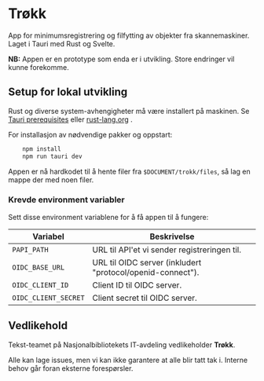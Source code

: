 # Trøkk

App for minimumsregistrering og filfytting av objekter fra skannemaskiner.
Laget i Tauri med Rust og Svelte.

**NB:** Appen er en prototype som enda er i utvikling. Store endringer vil kunne forekomme.


## Setup for lokal utvikling
Rust og diverse system-avhengigheter må være installert på maskinen. Se [Tauri prerequisites](https://tauri.app/v1/guides/getting-started/prerequisites/) eller [rust-lang.org](https://www.rust-lang.org/tools/install) .

For installasjon av nødvendige pakker og oppstart:

```bash
    npm install
    npm run tauri dev
```

Appen er nå hardkodet til å hente filer fra ```$DOCUMENT/trokk/files```, så lag en mappe der med noen filer.

### Krevde environment variabler

Sett disse environment variablene for å få appen til å fungere:

| Variabel             | Beskrivelse                                                |
|----------------------|------------------------------------------------------------|
| `PAPI_PATH`          | URL til API'et vi sender registreringen til.               |
| `OIDC_BASE_URL`      | URL til OIDC server (inkludert "protocol/openid-connect"). |
| `OIDC_CLIENT_ID`     | Client ID til OIDC server.                                 |
| `OIDC_CLIENT_SECRET` | Client secret til OIDC server.                             |


## Vedlikehold

Tekst-teamet på Nasjonalbibliotekets IT-avdeling vedlikeholder **Trøkk**.

Alle kan lage issues, men vi kan ikke garantere at alle blir tatt tak i. Interne behov går foran eksterne forespørsler.
